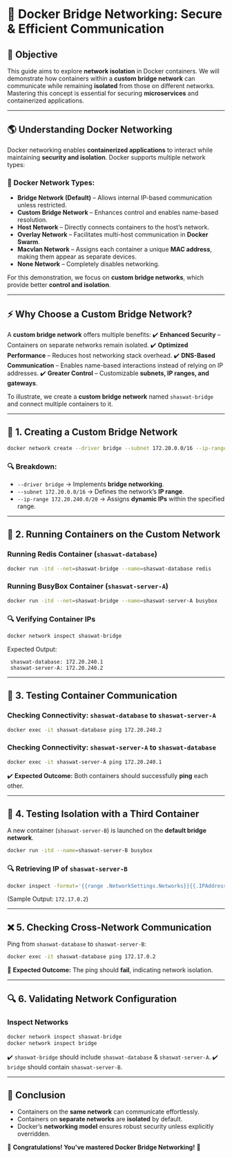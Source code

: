 # 🌉 Docker Bridge Networking: Secure & Efficient Communication

## 🎯 Objective
This guide aims to explore **network isolation** in Docker containers. We will demonstrate how containers within a **custom bridge network** can communicate while remaining **isolated** from those on different networks. Mastering this concept is essential for securing **microservices** and containerized applications.

---

## 🌎 Understanding Docker Networking
Docker networking enables **containerized applications** to interact while maintaining **security and isolation**. Docker supports multiple network types:

### 📌 Docker Network Types:
- **Bridge Network (Default)** – Allows internal IP-based communication unless restricted.
- **Custom Bridge Network** – Enhances control and enables name-based resolution.
- **Host Network** – Directly connects containers to the host’s network.
- **Overlay Network** – Facilitates multi-host communication in **Docker Swarm**.
- **Macvlan Network** – Assigns each container a unique **MAC address**, making them appear as separate devices.
- **None Network** – Completely disables networking.

For this demonstration, we focus on **custom bridge networks**, which provide better **control and isolation**.

---

## ⚡ Why Choose a Custom Bridge Network?
A **custom bridge network** offers multiple benefits:
✔️ **Enhanced Security** – Containers on separate networks remain isolated.
✔️ **Optimized Performance** – Reduces host networking stack overhead.
✔️ **DNS-Based Communication** – Enables name-based interactions instead of relying on IP addresses.
✔️ **Greater Control** – Customizable **subnets, IP ranges, and gateways**.

To illustrate, we create a **custom bridge network** named `shaswat-bridge` and connect multiple containers to it.

---

## 🔧 1. Creating a Custom Bridge Network
```bash
docker network create --driver bridge --subnet 172.20.0.0/16 --ip-range 172.20.240.0/20 shaswat-bridge
```
### 🔍 Breakdown:
- `--driver bridge` → Implements **bridge networking**.
- `--subnet 172.20.0.0/16` → Defines the network’s **IP range**.
- `--ip-range 172.20.240.0/20` → Assigns **dynamic IPs** within the specified range.

---

## 🚀 2. Running Containers on the Custom Network
### Running **Redis Container** (`shaswat-database`)
```bash
docker run -itd --net=shaswat-bridge --name=shaswat-database redis
```
### Running **BusyBox Container** (`shaswat-server-A`)
```bash
docker run -itd --net=shaswat-bridge --name=shaswat-server-A busybox
```

### 🔍 Verifying Container IPs
```bash
docker network inspect shaswat-bridge
```
Expected Output:
```
 shaswat-database: 172.20.240.1
 shaswat-server-A: 172.20.240.2
```

---

## 🔄 3. Testing Container Communication
### Checking Connectivity: `shaswat-database` to `shaswat-server-A`
```bash
docker exec -it shaswat-database ping 172.20.240.2
```
### Checking Connectivity: `shaswat-server-A` to `shaswat-database`
```bash
docker exec -it shaswat-server-A ping 172.20.240.1
```
✔️ **Expected Outcome:** Both containers should successfully **ping** each other.

---

## 🚧 4. Testing Isolation with a Third Container
A new container (`shaswat-server-B`) is launched on the **default bridge network**.
```bash
docker run -itd --name=shaswat-server-B busybox
```
### 🔍 Retrieving IP of `shaswat-server-B`
```bash
docker inspect -format='{{range .NetworkSettings.Networks}}{{.IPAddress}}{{end}}' shaswat-server-B
```
(Sample Output: `172.17.0.2`)

---

## ❌ 5. Checking Cross-Network Communication
Ping from `shaswat-database` to `shaswat-server-B`:
```bash
docker exec -it shaswat-database ping 172.17.0.2
```
🚨 **Expected Outcome:** The ping should **fail**, indicating network isolation.

---

## 🔍 6. Validating Network Configuration
### Inspect Networks
```bash
docker network inspect shaswat-bridge
docker network inspect bridge
```
✔️ `shaswat-bridge` should include `shaswat-database` & `shaswat-server-A`.
✔️ `bridge` should contain `shaswat-server-B`.

---

## 🏁 Conclusion
- Containers on the **same network** can communicate effortlessly.
- Containers on **separate networks** are **isolated** by default.
- Docker’s **networking model** ensures robust security unless explicitly overridden.

🎉 **Congratulations! You've mastered Docker Bridge Networking!** 🚢

